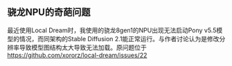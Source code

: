 ## 骁龙NPU的奇葩问题

最近使用Local Dream时，我使用的骁龙8gen1的NPU出现无法启动Pony v5.5模型的情况，而同架构的Stable Diffusion 2.1能正常运行。与作者讨论认为是修改分辨率导致模型图结构太大导致无法加载。原问题位于 https://github.com/xororz/local-dream/issues/22